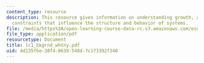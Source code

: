 ```yaml
---
content_type: resource
description: This resource gives information on understanding growth, and forces and
  constraints that influence the structure and behavior of systems.
file: /media/https%3A/open-learning-course-data-rc.s3.amazonaws.com/esd-342-advanced-system-architecture-spring-2006/4d135fbe38f40639548d7c173392f340_lc1_bkgrnd_whtny.pdf
file_type: application/pdf
resourcetype: Document
title: lc1_bkgrnd_whtny.pdf
uid: 4d135fbe-38f4-0639-548d-7c173392f340
---
```

